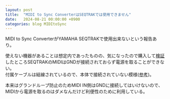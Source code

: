 ```yaml
---
layout: post
title:  "MIDI to Sync ConverterはSEQTRAKでは使用できません"
date:   2024-08-21 00:00:00 +0900
categories: blog MIDItoSync
---
```

MIDI to Sync ConverterがYAMAHA SEQTRAKで使用出来ないという報告あり。

使えない機器があることは想定内であったものの、気になったので購入して[検証](https://x.com/YuuichiAkagawa/status/1826213530653360605)したところSEQTRAKのMIDIはGNDが接続されておらず電源を取ることができない。  
付属ケーブルは結線されているので、本体で接続されていない模様([参考](https://x.com/YuuichiAkagawa/status/1826266103087251830))。

本来はグランドループ防止のためMIDI IN側はGNDに接続してはいけないので、MIDIから電源を取るのはダメなんだけど利便性のために利用している。
